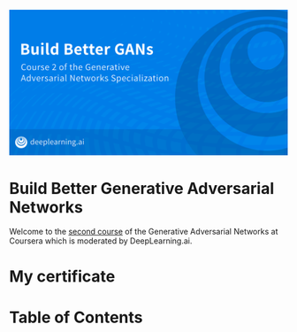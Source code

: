 ![](banner.png)
# Build Better Generative Adversarial Networks
Welcome to the [second course](https://www.coursera.org/learn/build-better-generative-adversarial-networks-gans) of the Generative Adversarial Networks at Coursera which is moderated by DeepLearning.ai.

# My certificate

# Table of Contents
